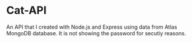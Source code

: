 # Cat-API

An API that I created with Node.js and Express using data from Atlas MongoDB database. It is not showing the password for secutiy reasons. 
